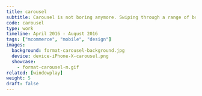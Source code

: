 ```yaml
---
title: carousel
subtitle: Carousel is not boring anymore. Swiping through a range of brand offerings has never been so fun!
code: carousel
type: work
timeline: April 2016 - August 2016
tags: ["mcommerce", "mobile", "design"]
images:
  background: format-carousel-background.jpg
  device: device-iPhone-X-carousel.png
  showcase:
    - format-carousel-m.gif
related: [windowplay]
weight: 5
draft: false
---
```

